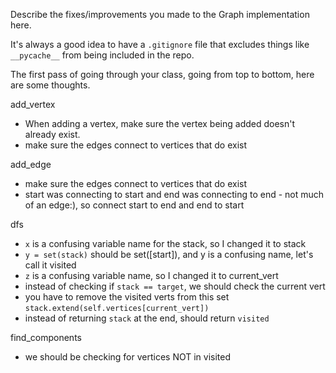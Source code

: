 Describe the fixes/improvements you made to the Graph implementation here.

It's always a good idea to have a `.gitignore` file that excludes things like `__pycache__` from being included in the repo.

The first pass of going through your class, going from top to bottom, here are some thoughts.

add_vertex

- When adding a vertex, make sure the vertex being added doesn't already exist.
- make sure the edges connect to vertices that do exist

add_edge

- make sure the edges connect to vertices that do exist
- start was connecting to start and end was connecting to end - not much of an edge:), so connect start to end and end to start

dfs

- `x` is a confusing variable name for the stack, so I changed it to stack
- `y = set(stack)` should be set([start]), and y is a confusing name, let's call it visited
- `z` is a confusing variable name, so I changed it to current_vert
- instead of checking if `stack == target`, we should check the current vert
- you have to remove the visited verts from this set `stack.extend(self.vertices[current_vert])`
- instead of returning `stack` at the end, should return `visited`

find_components

- we should be checking for vertices NOT in visited
